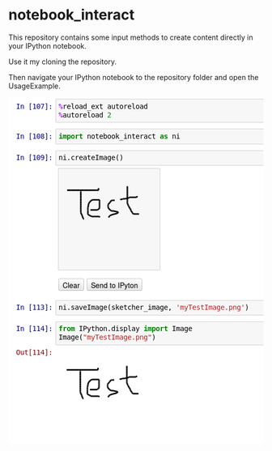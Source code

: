 # notebook_interact
This repository contains some input methods to create content directly in your IPython notebook.

Use it my cloning the repository.

Then navigate your IPython notebook to the repository folder and open the UsageExample.

![Screenshot](example.png)


